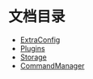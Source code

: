 # 文档目录

- [ExtraConfig](./extra_config.md)
- [Plugins](./plugins.md)
- [Storage](./storage.md)
- [CommandManager](./cmd_manager.md)